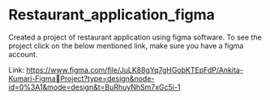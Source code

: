 # Restaurant_application_figma
Created a project of restaurant application using figma software. 
To see the project click on the below mentioned link, make sure you have a figma account.

Link: https://www.figma.com/file/JuLK88gYq7gHGobKTEpFdP/Ankita-Kumari-FigmaProject?type=design&node-id=0%3A1&mode=design&t=BuRhuyNhSm7xGc5i-1

